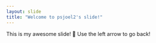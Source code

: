 ```yaml
---
layout: slide
title: "Welcome to psjoel2's slide!"
---
```

This is my awesome slide! :tada:
Use the left arrow to go back!
